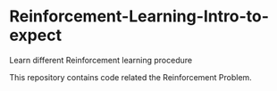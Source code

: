 # Reinforcement-Learning-Intro-to-expect
Learn different Reinforcement learning procedure
  
  This repository contains code related the Reinforcement Problem.
